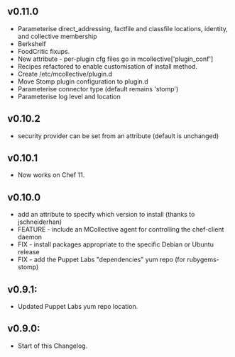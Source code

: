 ## v0.11.0

* Parameterise direct_addressing, factfile and classfile locations,
  identity, and collective membership
* Berkshelf
* FoodCritic fixups.
* New attribute - per-plugin cfg files go in mcollective['plugin_conf']
* Recipes refactored to enable customisation of install method.
* Create /etc/mcollective/plugin.d
* Move Stomp plugin configuration to plugin.d
* Parameterise connector type (default remains 'stomp')
* Parameterise log level and location

## v0.10.2

* security provider can be set from an attribute (default is
  unchanged)
  
## v0.10.1

* Now works on Chef 11.

## v0.10.0

* add an attribute to specify which version to install (thanks to jschneiderhan)
* FEATURE - include an MCollective agent for controlling the chef-client daemon
* FIX - install packages appropriate to the specific Debian or Ubuntu release
* FIX - add the Puppet Labs "dependencies" yum repo (for rubygems-stomp)


## v0.9.1:

* Updated Puppet Labs yum repo location.


## v0.9.0:

* Start of this Changelog.
